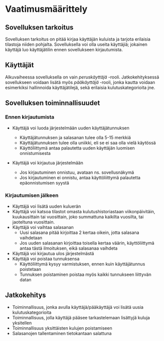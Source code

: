 # Vaatimusmäärittely

## Sovelluksen tarkoitus

Sovelluksen tarkoitus on pitää kirjaa käyttäjän kuluista ja tarjota erilaisia tilastoja niiden pohjalta. Sovelluksella voi olla useita käyttäjiä; jokainen käyttäjä luo käyttäjätilin ennen sovellukseen kirjautumista.

## Käyttäjät

Alkuvaiheessa sovelluksella on vain *peruskäyttäjä* -rooli. Jatkokehityksessä sovellukseen voidaan lisätä myös *pääkäyttäjä* -rooli, jonka kautta voidaan esimerkiksi hallinnoida käyttäjätilejä, sekä erilaisia kulutuskategorioita jne. 

## Sovelluksen toiminnallisuudet

### Ennen kirjautumista

* Käyttäjä voi luoda järjestelmään uuden käyttäjätunnuksen
    * Käyttäjätunnuksen ja salasanan tulee olla 5-15 merkkiä
    * Käyttäjätunnuksen tulee olla uniikki, eli se ei saa olla vielä käytössä
    * Käyttöliittymä antaa palautetta uuden käyttäjän luomisen onnistumisesta

* Käyttäjä voi kirjautua järjestelmään
    * Jos kirjautuminen onnistuu, avataan ns. sovellusnäkymä
    * Jos kirjautuminen ei onnistu, antaa käyttöliittymä palautetta epäonnistumisen syystä

### Kirjautumisen jälkeen

* Käyttäjä voi lisätä uuden kuluerän
* Käyttäjä voi katsoa tilastot omasta kulutushistoriastaan viikonpäivitäin, kuukausittain tai vuosittain, joko summattuna kaikilta vuosilta, tai jaoteltuna vuosittain.
* Käyttäjä voi vaihtaa salasanan
    * Uusi salasana pitää kirjoittaa 2 kertaa oikein, jotta salasana vaihdetaan
    * Jos uuden salasanan kirjoittaa toisella kertaa väärin, käyttöliittymä antaa tästä ilmoituksen, eikä salasanaa vaihdeta
* Käyttäjä voi kirjautua ulos järjestelmästä
* Käyttäjä voi poistaa tunnuksensa
    * Käyttöliittymä kysyy varmistuksen, ennen kuin käyttäjätunnus poistetaan
    * Tunnuksen poistaminen poistaa myös kaikki tunnukseen liittyvän datan

## Jatkokehitys

* Toiminnallisuus, jonka avulla käyttäjä/pääkäyttäjä voi lisätä uusia kulutuskategorioita
* Toiminnallisuus, jolla käyttäjä pääsee tarkastelemaan lisättyjä kuluja yksitellen
* Toiminnallisuus yksittäisten kulujen poistamiseen
* Salasanojen tallentaminen tietokantaan salattuna


